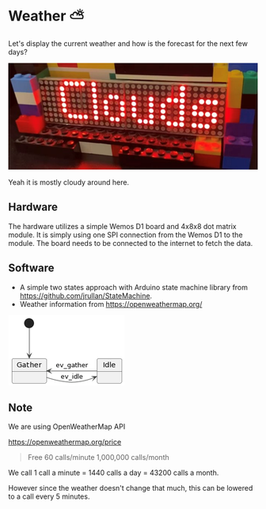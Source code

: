 # Weather ⛅
Let's display the current weather and how is the forecast for the next few days? 

![display](https://github.com/seryafarma/Weather/blob/main/display.jpg)

Yeah it is mostly cloudy around here.

## Hardware
The hardware utilizes a simple Wemos D1 board and 4x8x8 dot matrix module. It is simply using one SPI connection from the Wemos D1 to the module. The board needs to be connected to the internet to fetch the data.

## Software
* A simple two states approach with Arduino state machine library from https://github.com/jrullan/StateMachine.
* Weather information from https://openweathermap.org/

![github_state_diagram](https://github.com/seryafarma/Weather/blob/main/state_diagram.png)

## Note
We are using OpenWeatherMap API

https://openweathermap.org/price

> Free
> 60 calls/minute
> 1,000,000 calls/month

We call 1 call a minute = 1440 calls a day = 43200 calls a month.

However since the weather doesn't change that much, this can be lowered to a call every 5 minutes.
